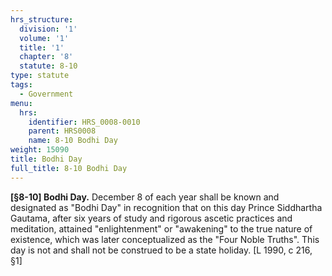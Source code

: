 ```yaml
---
hrs_structure:
  division: '1'
  volume: '1'
  title: '1'
  chapter: '8'
  statute: 8-10
type: statute
tags:
  - Government
menu:
  hrs:
    identifier: HRS_0008-0010
    parent: HRS0008
    name: 8-10 Bodhi Day
weight: 15090
title: Bodhi Day
full_title: 8-10 Bodhi Day
---
```

**[§8-10] Bodhi Day.** December 8 of each year shall be known and designated as "Bodhi Day" in recognition that on this day Prince Siddhartha Gautama, after six years of study and rigorous ascetic practices and meditation, attained "enlightenment" or "awakening" to the true nature of existence, which was later conceptualized as the "Four Noble Truths". This day is not and shall not be construed to be a state holiday. [L 1990, c 216, §1]